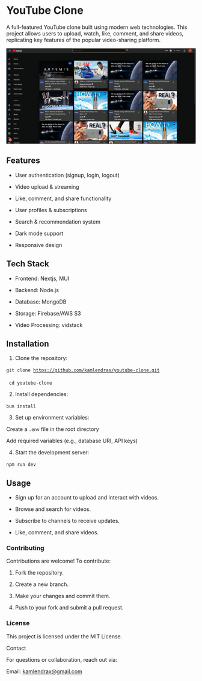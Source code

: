 






# YouTube Clone

A full-featured YouTube clone built using modern web technologies. This project allows users to upload, watch, like, comment, and share videos, replicating key features of the popular video-sharing platform.

![preview](preview.png)

## Features

- User authentication (signup, login, logout)

- Video upload & streaming

- Like, comment, and share functionality

- User profiles & subscriptions

- Search & recommendation system

- Dark mode support

- Responsive design

## Tech Stack

- Frontend: Nextjs,  MUI

- Backend: Node.js

- Database: MongoDB

- Storage: Firebase/AWS S3

- Video Processing: vidstack

## Installation

1. Clone the repository:

<code>git clone https://github.com/kamlendras/youtube-clone.git <br/>
cd youtube-clone</code>

2. Install dependencies:

<code>bun install</code>

3. Set up environment variables:

Create a <code>.env</code> file in the root directory

Add required variables (e.g., database URI, API keys)

4. Start the development server:

<code>npm run dev</code>

## Usage

- Sign up for an account to upload and interact with videos.

- Browse and search for videos.

- Subscribe to channels to receive updates.

- Like, comment, and share videos.

### Contributing

Contributions are welcome! To contribute:

1. Fork the repository.

2. Create a new branch.

3. Make your changes and commit them.

4. Push to your fork and submit a pull request.

### License

This project is licensed under the MIT License.

Contact

For questions or collaboration, reach out via:

Email: kamlendrax@gmail.com

